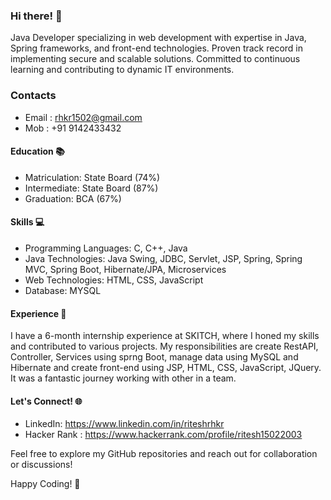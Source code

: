 ### Hi there! 👋

Java Developer specializing in web development with expertise in Java, Spring frameworks, and front-end technologies. 
Proven track record in implementing secure and scalable solutions. Committed to
continuous learning and contributing to dynamic IT environments.

### Contacts
- Email : rhkr1502@gmail.com
- Mob : +91 9142433432

#### Education 📚
- Matriculation: State Board (74%)
- Intermediate: State Board (87%)
- Graduation: BCA (67%)

#### Skills 💻
- Programming Languages: C, C++, Java
- Java Technologies: Java Swing, JDBC, Servlet, JSP, Spring, Spring MVC, Spring Boot, Hibernate/JPA, Microservices
- Web Technologies: HTML, CSS, JavaScript
- Database: MYSQL

#### Experience 🚀
I have a 6-month internship experience at SKITCH, where I honed my skills and contributed to various projects. My responsibilities are create RestAPI, Controller, Services using sprng Boot, manage data using MySQL and Hibernate and create front-end using JSP, HTML, CSS, JavaScript, JQuery. It was a fantastic journey working with other in a team. 

#### Let's Connect! 🌐
- LinkedIn: https://www.linkedin.com/in/riteshrhkr
- Hacker Rank : https://www.hackerrank.com/profile/ritesh15022003

Feel free to explore my GitHub repositories and reach out for collaboration or discussions!

Happy Coding! 🚀
